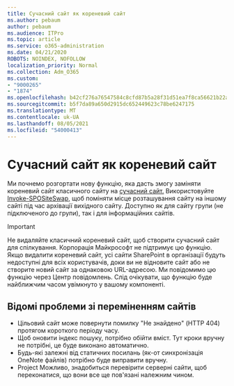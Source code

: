 ```yaml
---
title: Сучасний сайт як кореневий сайт
ms.author: pebaum
author: pebaum
ms.audience: ITPro
ms.topic: article
ms.service: o365-administration
ms.date: 04/21/2020
ROBOTS: NOINDEX, NOFOLLOW
localization_priority: Normal
ms.collection: Adm_O365
ms.custom:
- "9000265"
- "1874"
ms.openlocfilehash: b42cf276a76547584c8cfd87b5a28f31d51ea7f8ca56621b22aeef01e4613ce6
ms.sourcegitcommit: b5f7da89a650d2915dc652449623c78be6247175
ms.translationtype: MT
ms.contentlocale: uk-UA
ms.lasthandoff: 08/05/2021
ms.locfileid: "54000413"
---
```

# <a name="modern-site-as-root-site"></a>Сучасний сайт як кореневий сайт

Ми почнемо розгортати нову функцію, яка дасть змогу заміняти кореневий сайт класичного сайту на [сучасний сайт.](https://docs.microsoft.com/sharepoint/modern-root-site) Використовуйте [Invoke-SPOSiteSwap,](https://docs.microsoft.com/powershell/module/sharepoint-online/invoke-spositeswap?view=sharepoint-ps) щоб поміняти місце розташування сайту на іншому сайті під час архівації вихідного сайту. Доступно як для сайту групи (не підключеного до групи), так і для інформаційних сайтів.

>[!Important]
> Не видаляйте класичний кореневий сайт, щоб створити сучасний сайт для спілкування. Корпорація Майкрософт не підтримує цю функцію. Якщо видалити кореневий сайт, усі сайти SharePoint в організації будуть недоступні для всіх користувачів, доки ви не відновите сайт або не створите новий сайт за однаковою URL-адресою. Ми повідомимо цю функцію через Центр повідомлень. Слід очікувати, що функцію буде найближчим часом увімкнуто у вашому компоненті.

## <a name="known-issues-with-swapping-sites"></a>Відомі проблеми зі переміненням сайтів
- Цільовий сайт може повернути помилку "Не знайдено" (HTTP 404) протягом короткого періоду часу.
- Щоб оновити індекс пошуку, потрібно обійти вміст. Тут кроки вручну не потрібні, це буде виконано автоматично.
- Будь-які залежні від статичних посилань (як-от синхронізація OneNote файлів) потрібно буде виправити вручну.
- Project Можливо, знадобиться перевірити серверні сайти, щоб переконатися, що вони все ще пов'язані належним чином. 
